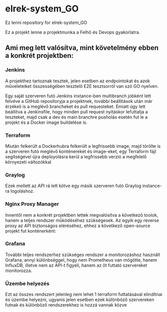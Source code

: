 # elrek-system_GO

Ez lenni repository for elrek-system_GO

Ez a projekt lenne a projektmunka a Felhő és Devops gyakorlatra.

## Ami meg lett valósítva, mint követelmény ebben a konkrét projektben:

### Jenkins
A projekthez tartoznak tesztek, jelen esetben az endpointokat és azok műveleteiket összességében tesztelő E2E tesztsorról van szó GO nyelven.

Egy saját szerveren futó Jenkins instance-ben multibranch jobként lett felvéve a GitHub repositoryja a projektnek, további beállítások után már érzékeli is a meglévő brancheket és pull requesteket. Emiatt úgy lett beállítva a Jenkinsfile, hogy minden pull request nyitáskor lefuttatja a teszteket, majd csak a dev és main branchre pusholás esetén fut le a projekt és a Docker image buildelése is. 

### Terraform
Miután felkerült a Dockerhubra felkerült a legfrissebb image, majd törölte is a szerveren futó meglévő konténereket és image-eket, egy Terraform fájl segítségével újra deployolásra kerül a legfrissebb verzió a megfelelő környezeti változókkal

### Graylog
Ezek mellett az API rá lett kötve egy másik szerveren futó Graylog instance-ra logoláshoz. 

### Nginx Proxy Manager
Innentől nem a konkrét projektben lettek megvalósítva a következő toolok, hanem a teljes rendszer működéséhez szükségesek. Az egyik egy reverse proxy az API biztonságos eléréséhez, ehhez a következő open-source projekt fut konténerként:

### Grafana
További teljes rendszerhez szükséges rendszer a monitorozáshoz használt Grafana, annyi különbséggel, hogy nem Prometheus van mögötte, hanem InfluxDB, illetve nem az API-t figyeli, hanem az őt futtató szervereket monitorozza.

### Üzembe helyezés
Ezt az összes rendszert jelenleg nem lehet 1 terraform futtatásával elindítnai és üzembe helyezni, ugyanis jelen esetben ezek különböző szervereken futnak és különböző rendszerekhez is hozzá vannak közve